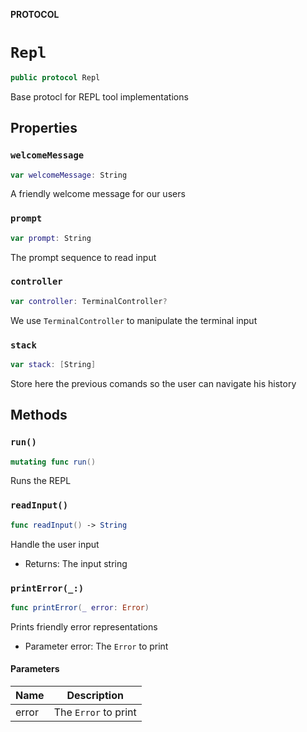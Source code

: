 **PROTOCOL**

# `Repl`

```swift
public protocol Repl
```

Base protocl for REPL tool implementations

## Properties
### `welcomeMessage`

```swift
var welcomeMessage: String
```

A friendly welcome message for our users

### `prompt`

```swift
var prompt: String
```

The prompt sequence to read input

### `controller`

```swift
var controller: TerminalController?
```

We use `TerminalController` to manipulate the terminal input

### `stack`

```swift
var stack: [String]
```

Store here the previous comands so the user can navigate his history

## Methods
### `run()`

```swift
mutating func run()
```

Runs the REPL

### `readInput()`

```swift
func readInput() -> String
```

Handle the user input
- Returns: The input string

### `printError(_:)`

```swift
func printError(_ error: Error)
```

Prints friendly error representations
- Parameter error: The `Error` to print

#### Parameters

| Name | Description |
| ---- | ----------- |
| error | The `Error` to print |